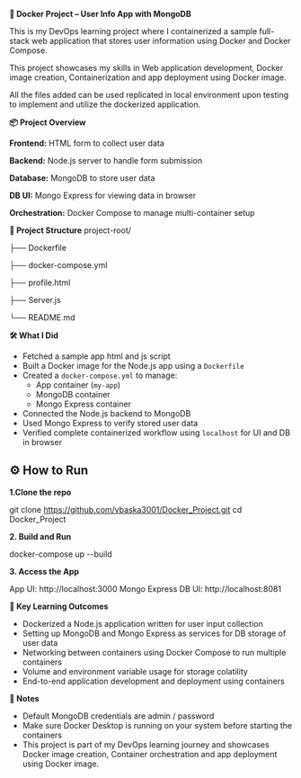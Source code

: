 **🚀 Docker Project – User Info App with MongoDB**

This is my DevOps learning project where I containerized a sample full-stack web application that stores user information using Docker and Docker Compose.

This project showcases my skills in Web application development, Docker image creation, Containerization and app deployment using Docker image.

All the files added can be used replicated in local environment upon testing to implement and utilize the dockerized application.

**📦 Project Overview**

**Frontend:** HTML form to collect user data

**Backend:** Node.js server to handle form submission

**Database:** MongoDB to store user data

**DB UI:** Mongo Express for viewing data in browser

**Orchestration:** Docker Compose to manage multi-container setup

**🧱 Project Structure**
project-root/

├── Dockerfile

├── docker-compose.yml

├── profile.html

├── Server.js

└── README.md  


**🛠️ What I Did**

- Fetched a sample app html and js script
- Built a Docker image for the Node.js app using a `Dockerfile`
- Created a `docker-compose.yml` to manage:
  - App container (`my-app`)
  - MongoDB container
  - Mongo Express container
- Connected the Node.js backend to MongoDB
- Used Mongo Express to verify stored user data
- Verified complete containerized workflow using `localhost` for UI and DB in browser

## ⚙️ How to Run

**1.Clone the repo**

git clone https://github.com/vbaska3001/Docker_Project.git
cd Docker_Project

**2. Build and Run**

docker-compose up --build

**3. Access the App**

App UI: http://localhost:3000
Mongo Express DB UI: http://localhost:8081

**📌 Key Learning Outcomes**

- Dockerized a Node.js application written for user input collection
- Setting up MongoDB and Mongo Express as services for DB storage of user data
- Networking between containers using Docker Compose to run multiple containers
- Volume and environment variable usage for storage colatility
- End-to-end application development and deployment using containers

**📖 Notes**

- Default MongoDB credentials are admin / password
- Make sure Docker Desktop is running on your system before starting the containers
- This project is part of my DevOps learning journey and showcases Docker image creation, Container orchestration and app deployment using Docker image.
